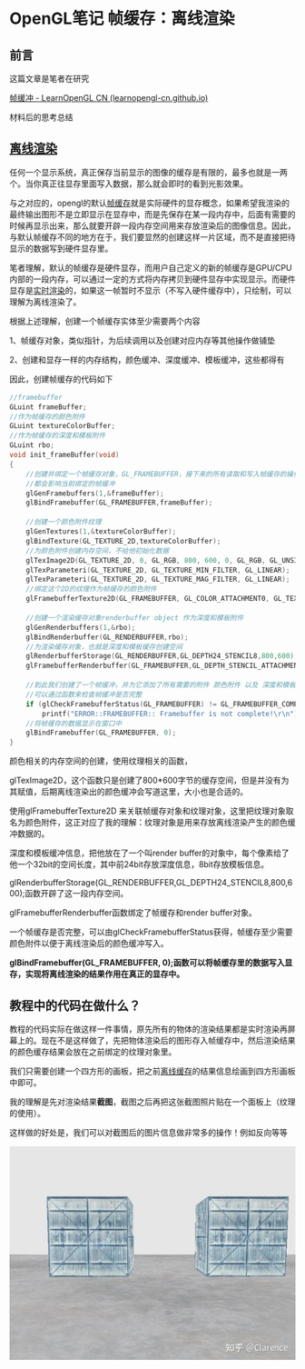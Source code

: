 # OpenGL笔记 帧缓存：离线渲染

## 前言

这篇文章是笔者在研究

[帧缓冲 - LearnOpenGL CN (learnopengl-cn.github.io)](https://link.zhihu.com/?target=https%3A//learnopengl-cn.github.io/04%20Advanced%20OpenGL/05%20Framebuffers/)

材料后的思考总结

## [离线渲染](https://zhida.zhihu.com/search?content_id=215438401&content_type=Article&match_order=1&q=离线渲染&zhida_source=entity)

任何一个显示系统，真正保存当前显示的图像的缓存是有限的，最多也就是一两个。当你真正往显存里面写入数据，那么就会即时的看到光影效果。

与之对应的，opengl的默认[帧缓存](https://zhida.zhihu.com/search?content_id=215438401&content_type=Article&match_order=1&q=帧缓存&zhida_source=entity)就是实际硬件的显存概念，如果希望我渲染的最终输出图形不是立即显示在显存中，而是先保存在某一段内存中，后面有需要的时候再显示出来，那么就要开辟一段内存空间用来存放渲染后的图像信息。因此，与默认帧缓存不同的地方在于，我们要显然的创建这样一片区域，而不是直接把待显示的数据写到硬件显存里。

笔者理解，默认的帧缓存是硬件显存，而用户自己定义的新的帧缓存是GPU/CPU内部的一段内存，可以通过一定的方式将内存拷贝到硬件显存中实现显示。而硬件显存是[实时渲染](https://zhida.zhihu.com/search?content_id=215438401&content_type=Article&match_order=1&q=实时渲染&zhida_source=entity)的，如果这一帧暂时不显示（不写入硬件缓存中），只绘制，可以理解为离线渲染了。



根据上述理解，创建一个帧缓存实体至少需要两个内容

1、帧缓存对象，类似指针，为后续调用以及创建对应内存等其他操作做铺垫

2、创建和显存一样的内存结构，颜色缓冲、深度缓冲、模板缓冲，这些都得有



因此，创建帧缓存的代码如下

```cpp
//framebuffer
GLuint frameBuffer;
//作为帧缓存的颜色附件
GLuint textureColorBuffer;
//作为帧缓存的深度和模板附件
GLuint rbo;
void init_frameBuffer(void)
{
	//创建并绑定一个帧缓存对象，GL_FRAMEBUFFER，接下来的所有读取和写入帧缓存的操作
	//都会影响当前绑定的帧缓冲
	glGenFramebuffers(1,&frameBuffer);
	glBindFramebuffer(GL_FRAMEBUFFER,frameBuffer);

	//创建一个颜色附件纹理
	glGenTextures(1,&textureColorBuffer);
	glBindTexture(GL_TEXTURE_2D,textureColorBuffer);
	//为颜色附件创建内存空间，不给他初始化数据
	glTexImage2D(GL_TEXTURE_2D, 0, GL_RGB, 800, 600, 0, GL_RGB, GL_UNSIGNED_BYTE, NULL);
	glTexParameteri(GL_TEXTURE_2D, GL_TEXTURE_MIN_FILTER, GL_LINEAR);
    glTexParameteri(GL_TEXTURE_2D, GL_TEXTURE_MAG_FILTER, GL_LINEAR);
	//绑定这个2D的纹理作为帧缓存的颜色附件
	glFramebufferTexture2D(GL_FRAMEBUFFER, GL_COLOR_ATTACHMENT0, GL_TEXTURE_2D, textureColorBuffer, 0);

	//创建一个渲染缓存对象renderbuffer object 作为深度和模板附件
	glGenRenderbuffers(1,&rbo);
	glBindRenderbuffer(GL_RENDERBUFFER,rbo);
	//为渲染缓存对象，也就是深度和模板缓存创建空间
	glRenderbufferStorage(GL_RENDERBUFFER,GL_DEPTH24_STENCIL8,800,600);
	glFramebufferRenderbuffer(GL_FRAMEBUFFER,GL_DEPTH_STENCIL_ATTACHMENT,GL_RENDERBUFFER,rbo);

	//到此我们创建了一个帧缓冲，并为它添加了所有需要的附件 颜色附件 以及 深度和模板附件
	//可以通过函数来检查帧缓冲是否完整
    if (glCheckFramebufferStatus(GL_FRAMEBUFFER) != GL_FRAMEBUFFER_COMPLETE)
        printf("ERROR::FRAMEBUFFER:: Framebuffer is not complete!\r\n");	
	//将帧缓存的数据显示在窗口中
	glBindFramebuffer(GL_FRAMEBUFFER, 0);
}
```

颜色相关的内存空间的创建，使用纹理相关的函数，

glTexImage2D，这个函数只是创建了800*600字节的缓存空间，但是并没有为其赋值，后期离线渲染出的颜色缓冲会写道这里，大小也是合适的。

使用glFramebufferTexture2D 来关联帧缓存对象和纹理对象，这里把纹理对象取名为颜色附件，这正对应了我的理解：纹理对象是用来存放离线渲染产生的颜色缓冲数据的。

深度和模板缓冲信息，把他放在了一个叫render buffer的对象中，每个像素给了他一个32bit的空间长度，其中前24bit存放深度信息，8bit存放模板信息。

glRenderbufferStorage(GL_RENDERBUFFER,GL_DEPTH24_STENCIL8,800,600);函数开辟了这一段内存空间。

glFramebufferRenderbuffer函数绑定了帧缓存和render buffer对象。

一个帧缓存是否完整，可以由glCheckFramebufferStatus获得，帧缓存至少需要颜色附件以便于离线渲染后的颜色缓冲写入。

**glBindFramebuffer(GL_FRAMEBUFFER, 0);函数可以将帧缓存里的数据写入显存，实现将离线渲染的结果作用在真正的显存中。**

## **教程中的代码在做什么？**

教程的代码实际在做这样一件事情，原先所有的物体的渲染结果都是实时渲染再屏幕上的。现在不是这样做了，先把物体渲染后的图形存入帧缓存中，然后渲染结果的颜色缓存结果会放在之前绑定的纹理对象里。

我们只需要创建一个四方形的画板，把之前[离线缓存](https://zhida.zhihu.com/search?content_id=215438401&content_type=Article&match_order=1&q=离线缓存&zhida_source=entity)的结果信息绘画到四方形画板中即可。

我的理解是先对渲染结果**截图**，截图之后再把这张截图照片贴在一个面板上（纹理的使用）。

这样做的好处是，我们可以对截图后的图片信息做非常多的操作！例如反向等等

![img](./assets/v2-fd0f4baaf9908d1b63f5dbec63197179_1440w.jpg)



